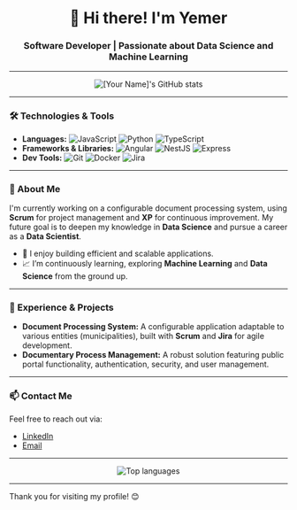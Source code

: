 <h1 align="center">👋 Hi there! I'm Yemer</h1>
<h3 align="center">Software Developer | Passionate about Data Science and Machine Learning</h3>

---

<p align="center">
  <img src="https://github-readme-stats.vercel.app/api?username=yemerPx&show_icons=true&theme=radical&count_private=true" alt="[Your Name]'s GitHub stats"/>
</p>

---

### 🛠️ Technologies & Tools

- **Languages:** ![JavaScript](https://img.shields.io/badge/-JavaScript-F7DF1E?logo=javascript&logoColor=black&style=flat) ![Python](https://img.shields.io/badge/-Python-3776AB?logo=python&logoColor=white&style=flat) ![TypeScript](https://img.shields.io/badge/-TypeScript-3178C6?logo=typescript&logoColor=white&style=flat)
- **Frameworks & Libraries:** ![Angular](https://img.shields.io/badge/-Angular-DD0031?logo=angular&logoColor=white&style=flat) ![NestJS](https://img.shields.io/badge/-NestJS-E0234E?logo=nestjs&logoColor=white&style=flat) ![Express](https://img.shields.io/badge/-Express-000000?logo=express&logoColor=white&style=flat)
- **Dev Tools:** ![Git](https://img.shields.io/badge/-Git-F05032?logo=git&logoColor=white&style=flat) ![Docker](https://img.shields.io/badge/-Docker-2496ED?logo=docker&logoColor=white&style=flat) ![Jira](https://img.shields.io/badge/-Jira-0052CC?logo=jira&logoColor=white&style=flat)

---

### 🌟 About Me

I'm currently working on a configurable document processing system, using **Scrum** for project management and **XP** for continuous improvement. My future goal is to deepen my knowledge in **Data Science** and pursue a career as a **Data Scientist**.

- 🚀 I enjoy building efficient and scalable applications.
- 📈 I’m continuously learning, exploring **Machine Learning** and **Data Science** from the ground up.

---

### 💼 Experience & Projects

- **Document Processing System:** A configurable application adaptable to various entities (municipalities), built with **Scrum** and **Jira** for agile development.
- **Documentary Process Management:** A robust solution featuring public portal functionality, authentication, security, and user management.

---

### 📫 Contact Me

Feel free to reach out via:
- [LinkedIn](https://www.linkedin.com/in/eduard-rivera-a23454337/)
- [Email](mailto:eduardrivera2000@gmail.com)

---

<p align="center">
  <img src="https://github-readme-stats.vercel.app/api/top-langs/?username=yemerPx&layout=compact&theme=radical" alt="Top languages"/>
</p>

---

Thank you for visiting my profile! 😊
